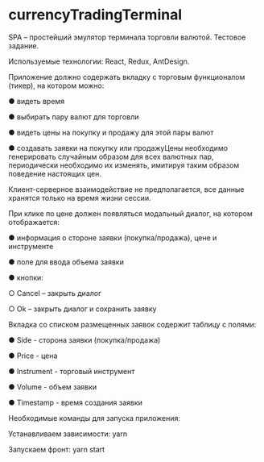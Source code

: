 # currencyTradingTerminal
SPA – простейший эмулятор терминала торговли валютой. Тестовое задание.

Используемые технологии: React, Redux, AntDesign.

Приложение должно содержать вкладку с торговым функционалом (тикер), на котором
можно:

● видеть время

● выбирать пару валют для торговли

● видеть цены на покупку и продажу для этой пары валют

● создавать заявки на покупку или продажуЦены необходимо генерировать случайным образом для всех валютных пар, периодически
необходимо их изменять, имитируя таким образом поведение настоящих цен.

Клиент-серверное взаимодействие не предполагается, все данные хранятся только на время
жизни сессии.

При клике по цене должен появляться модальный диалог, на котором отображается:

● информация о стороне заявки (покупка/продажа), цене и инструменте

● поле для ввода объема заявки

● кнопки:

  ○ Cancel – закрыть диалог

  ○ Ok – закрыть диалог и сохранить заявку

Вкладка со списком размещенных заявок содержит таблицу с полями:

● Side - сторона заявки (покупка/продажа)

● Price - цена

● Instrument - торговый инструмент

● Volume - объем заявки

● Timestamp - время создания заявки

Необходимые команды для запуска приложения:

Устанавливаем зависимости: yarn

Запускаем фронт: yarn start
